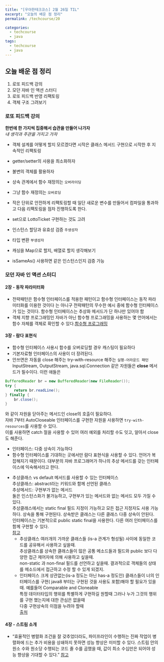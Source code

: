 ```yaml
---
title: "[우아한테크코스] 2월 26일 TIL"
excerpt: "오늘의 배운 점 정리"
permalink: /techcourse/20

categories:
  - techcourse
  - java
tags:
  - techcourse
  - java
---  
```

## 오늘 배운 점 정리  
1. 로또 피드백 강의  
2. 모던 자바 인 액션 스터디  
3. 로또 피드백 반영 리팩토링  
4. 객체 구조 그려보기 

### 로또 피드백 강의
**한번에 한 가지씩 집중해서 습관을 만들어 나가자**  
*내 생각과 주관을 가지고 가자*  
- 객체 설계를 어떻게 할지 모르겠다면 시작은 클래스 메서드 구현으로 시작한 후 지속적인 리팩토링  
- getter/setter의 사용을 최소화하자  
- 불변의 객체를 활용하자  
- 상속 관계에서 함수 재정의는 `오버라이딩`  
- 그냥 함수 재정의는 `오버로딩`  
- 작은 단위로 안전하게 리팩토링할 때 일단 새로운 변수를 만들어서 컴파일을 통과하고 다음 리팩토링을 점차 진행하도록 한다.  
- set으로 LottoTicket 구현하는 것도 고려  
- 인스턴스 할당과 유효성 검증 `주생성자`  
- 타입 변환 `부생성자`  

- 캐싱을 Map으로 할지, 배열로 할지 생각해보기  
- isSameAs() 사용하면 같은 인스턴스인지 검증 가능  

### 모던 자바 인 액션 스터디  
#### 2장 - 동작 파라미터화  
- 전략패턴은 함수형 인터페이스를 적용한 패턴이고 함수형 인터페이스는 동작 파라미터화를 이용한 것이다 는 아니구 전략패턴의 무수한 예시 중에 함수형 인터페이스가 있는 것이다. 함수형 인터페이스는 추상화 메서드가 단 하나만 있어야 함  
- 객체 지향 프로그래밍인 자바가 아닌 함수형 프로그래밍을 사용하는 몇 언어에서는 함수 자체를 객체로 확인할 수 있다.[함수형 프로그래밍](https://www.youtube.com/watch?v=jVG5jvOzu9Y&list=PLpO7kx5DnyIExYt0jkyWWjx8XNA2Fx2rI&index=9)  

#### 3장 - 람다 표현식  
- 함수형 인터페이스 사용시 함수를 오버로딩할 경우 캐스팅이 필요하다  
- 기본자료형 인터페이스의 사용이 더 장려된다.  
- 안쓰면은 자동을 close 해주는 try-with-resource 해주는 `실행-어라운드 패턴`  
InputStream, OutputStream, java.sql.Connection 같은 자원들은 **close** 메서드가 필수이다. 이런 애들은  
```java
BufferedReader br = new BufferedReader(new FileReader());
try {
    return br.readLine();
} finally {
    br.close();
}
```  
와 같이 자원을 닫아주는 메서드인 close의 호출이 필요하다.  
자바 7부터 AutoCloseable 인터페이스를 구현한 자원을 사용하면 `try-with-resources`를 사용할 수 있다.  
이를 사용하면 catch 절을 사용할 수 있어 여러 예외를 처리할 수도 잇고, 알아서 close도 해준다.  

- 인터페이스: 다중 상속이 가능하다  
- 함수형 인터페이스를 기대하는 곳에서만 람다 표현식을 사용할 수 있다. 언어가 복잡해지기 때문이다.
대부분의 자바 프로그래머가 하나의 추상 메서드를 갖는 인터페이스에 익숙해서라고 한다.  
+ 추상클래스 vs default 메서드를 사용할 수 있는 인터페이스  
추상클래스: abstract라는 키워드와 함께 선언된 클래스  
추상메서드: 구현부가 없는 메서드  
둘은 인스턴스화가 불가능하고, 구현부가 있는 메서드와 없는 메서드 모두 가질 수 있다.  
추상클래스에서는 static final 필드 지정이 가능하고 모든 접근 지정자도 사용 가능하다. 상속을 통해 구현된다. 상속받은 클래스는 다른 클래스 다중 상속이 안된다.  
인터페이스는 기본적으로 public static final을 사용한다. 다른 여러 인터페이스를 함께 구현할 수 있다.   
[참고](https://yaboong.github.io/java/2018/09/25/interface-vs-abstract-in-java8/)  
    - 추상클래스 
        여러개의 가까운 클래스들 (is-a 관계가 형성될) 사이에 동일한 코드를 공유해서 사용하고 싶을때.  
        추상클래스를 상속한 클래스들이 많은 공통 메소드들과 필드와 public 보다 다양한 접근 제어자에 의해 사용하고 싶을때.  
        non-static 과 non-final 필드를 선언하고 싶을때.  결과적으로 객체들의 상태를 메소드에서 접근하고 수정 할 수 있게 되겠지.  
    - 인터페이스
        크게 상관없는(is-a 정도는 아닌 has-a 정도인) 클래스들이 너의 인터페이스를 구현( java8 부터는 구현된 것을 사용도 포함)해야 할 필요가 있을때. 예를들어 Comparable and Cloneable  
        특정 데이터타입의 행위를 특별하게 구현하길 원할때 그러나 누가 그것의 행위를 구현 했는지에 대한 관심은 없을때  
        다중 구현상속의 이점을 누려야 할때  
    [출처](https://hamait.tistory.com/650)  

#### 4장 - 스트림 소개
- “효율적인 병렬화 조건을 잘 갖추었더라도, 파이프라인이 수행하는 진짜 작업이 병렬화에 드는 추가 비용을 상쇄하지 못하면 성능 향상은 미미할 수 있다. 스트림 안의 원소 수와 원소당 수행되는 코드 줄 수를 곱했을 때, 값이 최소 수십만은 되어야 성능 향상을 기대할 수 있다.”  [참고](https://demoversion.tistory.com/34)